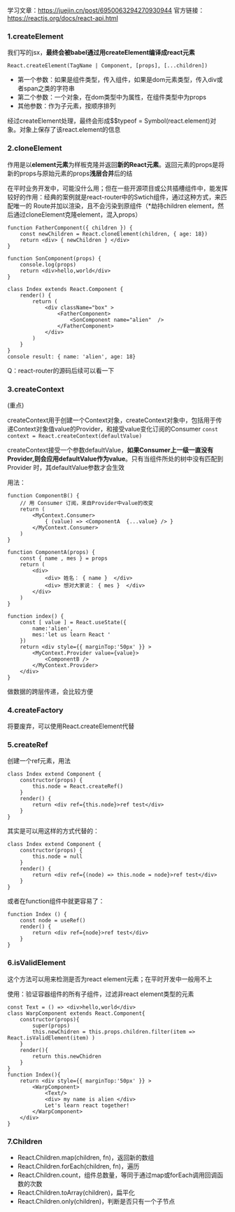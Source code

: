 学习文章：https://juejin.cn/post/6950063294270930944
官方链接：https://reactjs.org/docs/react-api.html

### 1.createElement

我们写的jsx，**最终会被babel通过用createElement编译成react元素**

`React.createElement(TagName | Component, [props], [...children])`
- 第一个参数：如果是组件类型，传入组件，如果是dom元素类型，传入div或者span之类的字符串
- 第二个参数：一个对象，在dom类型中为属性，在组件类型中为props
- 其他参数：作为子元素，按顺序排列

经过createElement处理，最终会形成$$typeof = Symbol(react.element)对象。对象上保存了该react.element的信息

### 2.cloneElement

作用是以**element元素**为样板克隆并返回**新的React元素**。返回元素的props是将新的props与原始元素的props**浅层合并**后的结

在平时业务开发中，可能没什么用；但在一些开源项目或公共插槽组件中，能发挥较好的作用：经典的案例就是react-router中的Swtich组件，通过这种方式，来匹配唯一的 Route并加以渲染，且不会污染到原组件（*劫持children element，然后通过cloneElement克隆element，混入props）

```
function FatherComponent({ children }) {
    const newChildren = React.cloneElement(children, { age: 18})
    return <div> { newChildren } </div>
}

function SonComponent(props) {
    console.log(props)
    return <div>hello,world</div>
}

class Index extends React.Component {    
    render() {
        return (
            <div className="box" >
                <FatherComponent>
                    <SonComponent name="alien"  />
                </FatherComponent>
            </div>
        )
    }
}
console result: { name: 'alien', age: 18}
```

Q：react-router的源码后续可以看一下

### 3.createContext
(重点)

createContext用于创建一个Context对象，createContext对象中，包括用于传递Context对象值value的Provider，和接受value变化订阅的Consumer
`const context = React.createContext(defaultValue)`

createContext接受一个参数defaultValue，**如果Consumer上一级一直没有Provider,则会应用defaultValue作为value**。只有当组件所处的树中没有匹配到Provider 时，其defaultValue参数才会生效

用法：
```
function ComponentB() {
    // 用 Consumer 订阅，来自Provider中value的改变
    return (
        <MyContext.Consumer>
            { (value) => <ComponentA  {...value} /> }
        </MyContext.Consumer>
    )
}

function ComponentA(props) {
    const { name , mes } = props
    return (
        <div> 
            <div> 姓名： { name }  </div>
            <div> 想对大家说： { mes }  </div>
        </div>
    )
}

function index() {
    const [ value ] = React.useState({
        name:'alien',
        mes:'let us learn React '
    })
    return <div style={{ marginTop:'50px' }} >
        <MyContext.Provider value={value}>
            <ComponentB />
        </MyContext.Provider>
    </div>
}
```
做数据的跨层传递，会比较方便

### 4.createFactory

将要废弃，可以使用React.createElement代替

### 5.createRef

创建一个ref元素，用法
```
class Index extend Component {
    constructor(props) {
        this.node = React.createRef()
    }
    render() {
        return <div ref={this.node}>ref test</div>
    }
}
```

其实是可以用这样的方式代替的：
```
class Index extend Component {
    constructor(props) {
        this.node = null
    }
    render() {
        return <div ref={(node) => this.node = node}>ref test</div>
    }
}
```
或者在function组件中就更容易了：
```
function Index () {
    const node = useRef()
    render() {
        return <div ref={node}>ref test</div>
    }
}
```

### 6.isValidElement

这个方法可以用来检测是否为react element元素；在平时开发中一般用不上

使用：验证容器组件的所有子组件，过滤非react element类型的元素

```
const Text = () => <div>hello,world</div> 
class WarpComponent extends React.Component{
    constructor(props){
        super(props)
        this.newChidren = this.props.children.filter(item => React.isValidElement(item) )
    }
    render(){
        return this.newChidren
    }
}
function Index(){
    return <div style={{ marginTop:'50px' }} >
        <WarpComponent>
            <Text/>
            <div> my name is alien </div>
            Let's learn react together!
        </WarpComponent>
    </div>
}
```

### 7.Children

- React.Children.map(children, fn)，返回新的数组
- React.Children.forEach(children, fn)，遍历
- React.Children.count，组件总数量，等同于通过map或forEach调用回调函数的次数
- React.Children.toArray(children)，扁平化
- React.Children.only(children)，判断是否只有一个子节点

